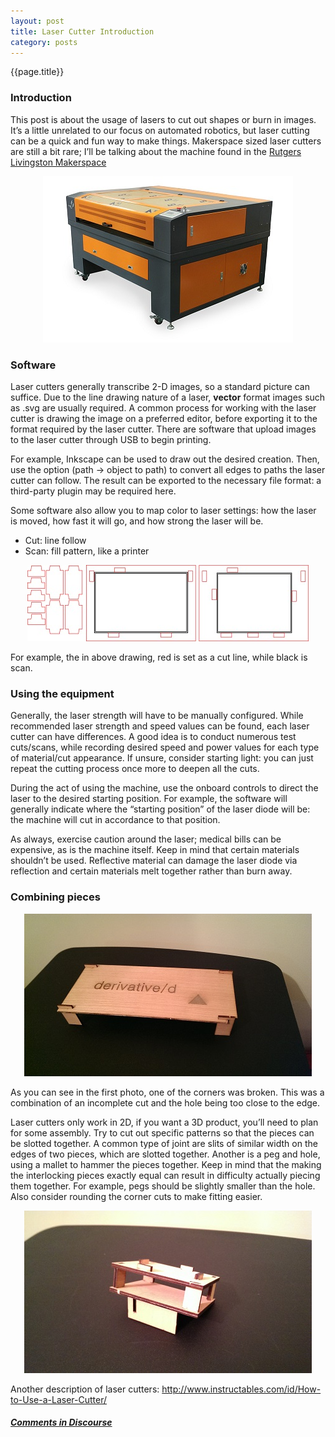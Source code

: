 ```yaml
---
layout: post
title: Laser Cutter Introduction
category: posts
---
```

{{page.title}}

### Introduction

This post is about the usage of lasers to cut out shapes or burn in images. It’s a little unrelated to our focus on automated robotics, but laser cutting can be a quick and fun way to make things. Makerspace sized laser cutters are still a bit rare; I’ll be talking about the machine found in the [Rutgers Livingston Makerspace](http://njmakerspace.org/)
<p align="center"><img src="/assets/lasercutter/laser-cutter.jpg" /></p>

### Software

Laser cutters generally transcribe 2-D images, so a standard picture can suffice. Due to the line drawing nature of a laser, **vector** format images such as .svg are usually required. A common process for working with the laser cutter is drawing the image on a preferred editor, before exporting it to the format required by the laser cutter. There are software that upload images to the laser cutter through USB to begin printing.

For example, Inkscape can be used to draw out the desired creation. Then, use the option (path → object to path) to convert all edges to paths the laser cutter can follow. The result can be exported to the necessary file format: a third-party plugin may be required here. 

Some software also allow you to map color to laser settings: how the laser is moved, how fast it will go, and how strong the laser will be.
* Cut: line follow
* Scan: fill pattern, like a printer

<p align="center"><img src="/assets/lasercutter/laser-cut-drawing.jpg" /></p>
For example, the in above drawing, red is set as a cut line, while black is scan.

### Using the equipment

Generally, the laser strength will have to be manually configured. While recommended laser strength and speed values can be found, each laser cutter can have differences. A good idea is to conduct numerous test cuts/scans, while recording desired speed and power values for each type of material/cut appearance. If unsure, consider starting light: you can just repeat the cutting process once more to deepen all the cuts.

During the act of using the machine, use the onboard controls to direct the laser to the desired starting position. For example, the software will generally indicate where the “starting position” of the laser diode will be: the machine will cut in accordance to that position.

As always, exercise caution around the laser; medical bills can be expensive, as is the machine itself. Keep in mind that certain materials shouldn’t be used. Reflective material can damage the laser diode via reflection and certain materials melt together rather than burn away.

### Combining pieces

<p align="center"><img src="/assets/lasercutter/small-table.jpg" /></p>
As you can see in the first photo, one of the corners was broken. This was a combination of an incomplete cut and the hole being too close to the edge.

Laser cutters only work in 2D, if you want a 3D product, you’ll need to plan for some assembly. Try to cut out specific patterns so that the pieces can be slotted together. A common type of joint are slits of similar width on the edges of two pieces, which are slotted together. Another is a peg and hole, using a mallet to hammer the pieces together.
Keep in mind that the making the interlocking pieces exactly equal can result in difficulty actually piecing them together. For example, pegs should be slightly smaller than the hole. Also consider rounding the corner cuts to make fitting easier.
<p align="center"><img src="/assets/lasercutter/laser-cut-assembly.jpg" /></p>

Another description of laser cutters: http://www.instructables.com/id/How-to-Use-a-Laser-Cutter/

##### [Comments in Discourse](http://www.sherecar.org/t/blog-post-fun-stuff/124)
